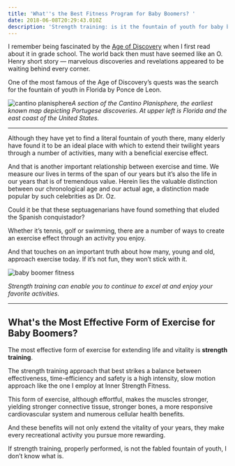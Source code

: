 ```yaml
---
title: 'What''s the Best Fitness Program for Baby Boomers? '
date: 2018-06-08T20:29:43.010Z
description: 'Strength training: is it the fountain of youth for baby boomers?'
---
```

I remember being fascinated by the <a href="https://en.wikipedia.org/wiki/Age_of_Discovery" target="blank">Age of Discovery</a> when I first read about it in grade school. The world back then must have seemed like an O. Henry short story — marvelous discoveries and revelations appeared to be waiting behind every corner.

One of the most famous of the Age of Discovery’s quests was the search for the fountain of youth in Florida by Ponce de Leon.

![cantino planisphere](/img/cantino-planisphere.png "cantino planisphere")*A section of the Cantino Planisphere, the earliest known map depicting Portugese discoveries. At upper left is Florida and the east coast of the United States.*<hr>

Although they have yet to find a literal fountain of youth there, many elderly have found it to be an ideal place with which to extend their twilight years through a number of activities, many with a beneficial exercise effect. 

And that is another important relationship between exercise and time. We measure our lives in terms of the span of our years but it’s also the life in our years that is of tremendous value. Herein lies the valuable distinction between our chronological age and our actual age, a distinction made popular by such celebrities as Dr. Oz.


Could it be that these septuagenarians have found something that eluded the Spanish conquistador? 

Whether it’s tennis, golf or swimming, there are a number of ways to create an exercise effect through an activity you enjoy. 

And that touches on an important truth about how many, young and old, approach exercise today. If it’s not fun, they won’t stick with it.

![baby boomer fitness](/img/baby-boomer-fitness.png "baby boomer fitness ")

_Strength training can enable you to continue to excel at and enjoy your favorite activities._<hr>

## What's the Most Effective Form of Exercise for Baby Boomers?

The most effective form of exercise for extending life and vitality is **strength training**.

The strength training approach that best strikes a balance between effectiveness, time-efficiency and safety is a high intensity, slow motion approach like the one I employ at Inner Strength Fitness. 

This form of exercise, although effortful, makes the muscles stronger, yielding stronger connective tissue, stronger bones, a more responsive cardiovascular system and numerous cellular health benefits.

And these benefits will not only extend the vitality of your years, they make every recreational activity you pursue more rewarding. 

If strength training, properly performed, is not the fabled fountain of youth, I don’t know what is.

